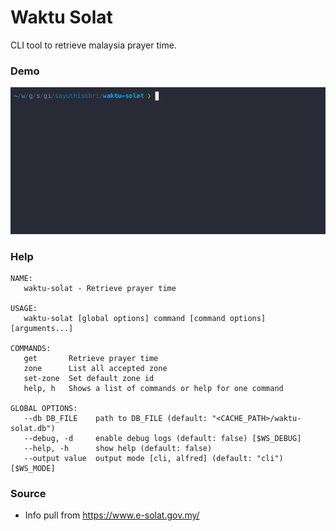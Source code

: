 # Waktu Solat
CLI tool to retrieve malaysia prayer time.

### Demo
![](demo.gif)

### Help
```shell
NAME:
   waktu-solat - Retrieve prayer time

USAGE:
   waktu-solat [global options] command [command options] [arguments...]

COMMANDS:
   get       Retrieve prayer time
   zone      List all accepted zone
   set-zone  Set default zone id
   help, h   Shows a list of commands or help for one command

GLOBAL OPTIONS:
   --db DB_FILE    path to DB_FILE (default: "<CACHE_PATH>/waktu-solat.db")
   --debug, -d     enable debug logs (default: false) [$WS_DEBUG]
   --help, -h      show help (default: false)
   --output value  output mode [cli, alfred] (default: "cli") [$WS_MODE]
```

### Source
- Info pull from https://www.e-solat.gov.my/
